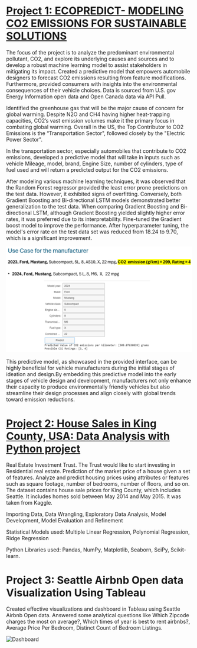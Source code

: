 # [Project 1: ECOPREDICT- MODELING CO2 EMISSIONS FOR SUSTAINABLE SOLUTIONS](https://github.com/jahnavipotu/data-analyst-portfolio/blob/main/CO2_Prediction%201.ipynb)
The focus of the project is to analyze the predominant environmental pollutant, CO2, and explore its underlying causes and sources and to develop a robust machine learning model to assist stakeholders in mitigating its impact. Created a predictive model that empowers automobile designers to forecast CO2 emissions resulting from feature modifications. Furthermore, provided consumers with insights into the environmental consequences of their vehicle choices. Data is sourced from U.S. gov Energy Information open data and Open Canada data via API Pull. 

Identified the greenhouse gas that will be the major cause of concern for global warming. Despite N2O and CH4 having higher heat-trapping capacities, CO2’s vast emission volumes make it the primary focus in combating global warming. Overall in the US, the Top Contributor to CO2 Emissions is the “Transportation Sector", followed closely by the "Electric Power Sector".

In the transportation sector, especially automobiles that contribute to CO2 emissions, developed a predictive model that will take in inputs such as vehicle Mileage, model, brand, Engine Size, number of cylinders, type of fuel used and will return a predicted output for the CO2 emissions. 

After modeling various machine learning techniques, it was observed that the Random Forest regressor provided the least error prone predictions on the test data. However, it exhibited signs of overfitting. Conversely, both Gradient Boosting and Bi-directional LSTM models demonstrated better generalization to the test data. When comparing Gradient Boosting and Bi-directional LSTM, although Gradient Boosting yielded slightly higher error rates, it was preferred due to its interpretability. Fine-tuned the Gradient boost model to improve the performance. After hyperparameter tuning, the model's error rate on the test data set was reduced from 18.24 to 9.70, which is a significant improvement.

<img src="https://github.com/jahnavipotu/data-analyst-portfolio/raw/main/4.png" alt="Dashboard" width="600">

This predictive model, as showcased in the provided interface, can be highly beneficial for vehicle manufacturers during the initial stages of ideation and design.By embedding this predictive model into the early stages of vehicle design and development, manufacturers not only enhance their capacity to produce environmentally friendly vehicles but also streamline their design processes and align closely with global trends toward emission reductions. 


# [Project 2: House Sales in King County, USA: Data Analysis with Python project](https://github.com/jahnavipotu/data-analyst-portfolio/blob/main/PythonDataAnalysisProject%20(1).ipynb)
Real Estate Investment Trust. The Trust would like to start investing in Residential real estate. Prediction of the market price of a house given a set of features. Analyze and predict housing prices using attributes or features such as square footage, number of bedrooms, number of floors, and so on. The dataset contains house sale prices for King County, which includes Seattle. It includes homes sold between May 2014 and May 2015. It was taken from Kaggle.

Importing Data, Data Wrangling, Exploratory Data Analysis, Model Development, Model Evaluation and Refinement

Statistical Models used: Multiple Linear Regression, Polynomial Regression, Ridge Regression

Python Libraries used: Pandas, NumPy, Matplotlib, Seaborn, SciPy, Scikit-learn.


# Project 3: Seattle Airbnb Open data Visualization Using Tableau 
Created effective visualizations and dashboard in Tableau using Seattle Airbnb Open data. Answered some analytical questions like Which Zipcode charges the most on average?, Which times of year is best to rent airbnbs?, Average Price Per Bedroom, Distinct Count of Bedroom Listings.

<img src="https://github.com/jahnavipotu/data-analyst-portfolio/raw/main/Screenshot%20(19).png" alt="Dashboard" width="600">
